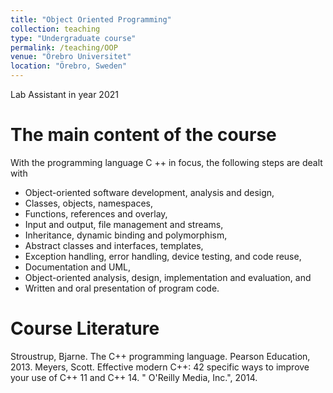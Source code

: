 ```yaml
---
title: "Object Oriented Programming"
collection: teaching
type: "Undergraduate course"
permalink: /teaching/OOP
venue: "Örebro Universitet"
location: "Örebro, Sweden"
---
```


Lab Assistant in year 2021

The main content of the course
======
With the programming language C ++ in focus, the following steps are dealt with

* Object-oriented software development, analysis and design,
* Classes, objects, namespaces,
* Functions, references and overlay,
* Input and output, file management and streams,
* Inheritance, dynamic binding and polymorphism,
* Abstract classes and interfaces, templates,
* Exception handling, error handling, device testing, and code reuse,
* Documentation and UML,
* Object-oriented analysis, design, implementation and evaluation, and
* Written and oral presentation of program code.

Course Literature
======
Stroustrup, Bjarne. The C++ programming language. Pearson Education, 2013.
Meyers, Scott. Effective modern C++: 42 specific ways to improve your use of C++ 11 and C++ 14. " O'Reilly Media, Inc.", 2014.

